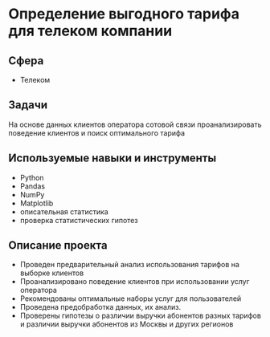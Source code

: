 # Определение выгодного тарифа для телеком компании
## Сфера
- Телеком
## Задачи
На основе данных клиентов оператора сотовой связи проанализировать поведение клиентов и поиск оптимального тарифа

## Используемые навыки и инструменты
- Python
- Pandas
- NumPy
- Matplotlib
- описательная статистика
- проверка статистических гипотез
## Описание проекта
- Проведен предварительный анализ использования тарифов на выборке клиентов
- Проанализировано поведение клиентов при использовании услуг оператора
- Рекомендованы оптимальные наборы услуг для пользователей
- Проведена предобработка данных, их анализ.
- Проверены гипотезы о различии выручки абонентов разных тарифов и различии выручки абонентов из Москвы и других регионов